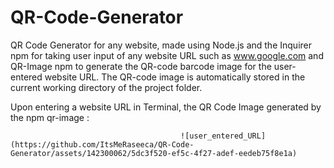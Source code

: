 # QR-Code-Generator

QR Code Generator for any website, made using Node.js and the Inquirer npm for taking user input of any website URL such as www.google.com and QR-Image npm to generate the QR-code barcode image for the user-entered website URL. The QR-code image is automatically stored in the current working directory of the project folder.

Upon entering a website URL in Terminal, the QR Code Image generated by the npm qr-image :

                                          ![user_entered_URL](https://github.com/ItsMeRaseeca/QR-Code-Generator/assets/142300062/5dc3f520-ef5c-4f27-adef-eedeb75f8e1a)
